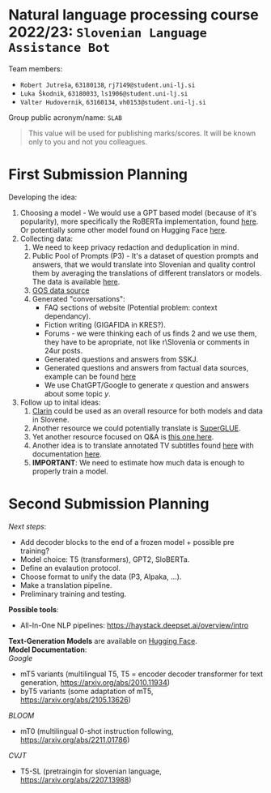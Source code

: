 # Natural language processing course 2022/23: `Slovenian Language Assistance Bot`

Team members:
 * `Robert Jutreša`, `63180138`, `rj7149@student.uni-lj.si`
 * `Luka Škodnik`, `63180033`, `ls1906@student.uni-lj.si`
 * `Valter Hudovernik`, `63160134`, `vh0153@student.uni-lj.si`
 
Group public acronym/name: `SLAB`
 > This value will be used for publishing marks/scores. It will be known only to you and not you colleagues.

# First Submission Planning

Developing the idea:
1. Choosing a model - We would use a GPT based model (because of it's popularity), more specifically the RoBERTa implementation, found [here](https://huggingface.co/xlm-roberta-base). Or potentially some other model found on Hugging Face [here](https://huggingface.co/models?language=sl&sort=downloads).
2. Collecting data:
   1. We need to keep privacy redaction and deduplication in mind.
   2. Public Pool of Prompts (P3) - It's a dataset of question prompts and answers, that we would translate into Slovenian and quality control them by averaging the translations of different translators or models. The data is available [here](https://huggingface.co/datasets/bigscience/P3).
   3. [GOS data source](http://ssj.slovenscina.eu/korpusi/gos)
   4. Generated "conversations":
      * FAQ sections of website (Potential problem: context dependancy).
      * Fiction writing (GIGAFIDA in KRES?).
      * Forums - we were thinking each of us finds 2 and we use them, they have to be apropriate, not like r\Slovenia or comments in 24ur posts.
      * Generated questions and answers from SSKJ.
      * Generated questions and answers from factual data sources, example can be found [here](https://podatki.gov.si/data/search?publisher=ministrstvo_za_javno_upravo&all_licence=%2F&page=2)
      * We use ChatGPT/Google to generate $x$ question and answers about some topic $y$.
 3. Follow up to inital ideas:  
    1. [Clarin](http://www.clarin.si/info/about/) could be used as an overall resource for both models and data in Slovene.
    2. Another resource we could potentially translate is [SuperGLUE](https://paperswithcode.com/dataset/superglue).
    3. Yet another resource focused on Q&A is [this one here](https://rajpurkar.github.io/SQuAD-explorer/).
    4. Another idea is to translate annotated TV subtitles found [here](https://github.com/zll17/TV4Dialog) with documentation [here](https://ieeexplore.ieee.org/document/9023129).
    5. **IMPORTANT**: We need to estimate how much data is enough to properly train a model.

# Second Submission Planning

*Next steps*:
+ Add decoder blocks to the end of a frozen model + possible pre training?
+ Model choice: T5 (transformers), GPT2, SloBERTa.
+ Define an evalaution protocol.
+ Choose format to unify the data (P3, Alpaka, ...).
+ Make a translation pipeline.
+ Preliminary training and testing.

**Possible tools**:
- All-In-One NLP pipelines: https://haystack.deepset.ai/overview/intro

**Text-Generation Models** are available on [Hugging Face](https://huggingface.co/models?pipeline_tag=text2text-generation&language=sl&sort=downloads).  
**Model Documentation**:  
*Google*  
+ mT5 variants (multilingual T5, T5 = encoder decoder transformer for text generation, https://arxiv.org/abs/2010.11934)
+ byT5 variants (some adaptation of mT5, https://arxiv.org/abs/2105.13626)

*BLOOM*  
+ mT0 (multilingual 0-shot instruction following, https://arxiv.org/abs/2211.01786)

*CVJT*
+ T5-SL (pretraingin for slovenian language, https://arxiv.org/abs/2207.13988)
